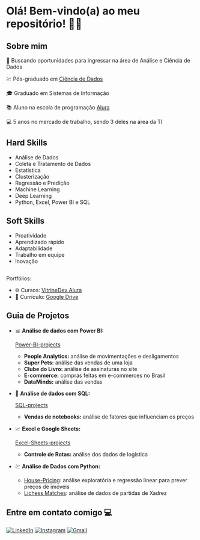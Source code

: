 <h1>Olá! Bem-vindo(a) ao meu repositório! 🧑‍💻</h1>

## Sobre mim

🔭 Buscando oportunidades para ingressar na área de Análise e Ciência de Dados

💹 Pós-graduado em [Ciência de Dados](https://github.com/paulo-emilio/Pos-Graduacao-Data-Science)

🎓 Graduado em Sistemas de Informação

📚 Aluno na escola de programação [Alura](https://cursos.alura.com.br/analista-de-dados-paulo-emilio-1690508096886-p631337)

💻 5 anos no mercado de trabalho, sendo 3 deles na área da TI

## Hard Skills 
- Análise de Dados
- Coleta e Tratamento de Dados
- Estatística
- Clusterização
- Regressão e Predição
- Machine Learning
- Deep Learning
- Python, Excel, Power BI e SQL

## Soft Skills
- Proatividade
- Aprendizado rápido
- Adaptabilidade
- Trabalho em equipe
- Inovação


##
 Portfólios: 

- 🌐 Cursos: [VitrineDev Alura](https://cursos.alura.com.br/vitrinedev/paulo-emilio)
- 📄 Currículo: [Google Drive](https://drive.google.com/file/d/1euJtzX6BuXnvAummmRNvwzNikdGsWCDe/view?usp=sharing)


 ## Guia de Projetos

- 📊 **Análise de dados com Power BI:**

  [Power-BI-projects](https://github.com/paulo-emilio/Power-BI-projects)
    - **People Analytics:** análise de movimentações e desligamentos
    - **Super Pets:** análise das vendas de uma loja 
    - **Clube do Livro:** análise de assinaturas no site
    - **E-commerce:** compras feitas em e-commerces no Brasil
    - **DataMinds:** análise das vendas

- 🎲 **Análise de dados com SQL:**

  [SQL-projects](https://github.com/paulo-emilio/SQL-projects)
    - **Vendas de notebooks:** análise de fatores que influenciam os preços

- 📈 **Excel e Google Sheets:**

  [Excel-Sheets-projects](https://github.com/paulo-emilio/Excel-Sheets-projects)
    - **Controle de Rotas:** análise dos dados de logística

- 💹 **Análise de Dados com Python:**
  
  - [House-Pricing](https://github.com/paulo-emilio/House-Pricing-machine-learning): análise exploratória e regressão linear para prever preços de imóveis
  - [Lichess Matches](https://github.com/paulo-emilio/Lichess-Matches): análise de dados de partidas de Xadrez


## Entre em contato comigo 💻

[<img alt="LinkedIn" src="https://img.shields.io/badge/linkedin%20-%230077B5.svg?&style=for-the-badge&logo=linkedin&logoColor=white"/>](https://www.linkedin.com/in/paulo-emilio/)
[<img alt="Instagram" src="https://img.shields.io/badge/pauloemilio%20-%23E4405F.svg?&style=for-the-badge&logo=Instagram&logoColor=white"/>](https://www.instagram.com/pauloemilio__/)
[<img alt="Gmail" src="https://img.shields.io/badge/Gmail-D14836?style=for-the-badge&logo=gmail&logoColor=white" />
](mailto:pauloemilio.sistemas@gmail.com)



<!-- 

- 📂 **Projetos Acadêmicos Diversificados:**
  - [Projetos-Diversificados](https://github.com/paulo-emilio/Projetos-Academicos-Diversificados)

![paulo-emilio's Stats](https://github-readme-stats.vercel.app/api?username=paulo-emilio&theme=chartreuse-dark&show_icons=true&hide_border=true&count_private=true)
![paulo-emilio's Streak](https://github-readme-streak-stats.herokuapp.com/?user=paulo-emilio&theme=chartreuse-dark&hide_border=true)
![paulo-emilio's Top Languages](https://github-readme-stats.vercel.app/api/top-langs/?username=paulo-emilio&theme=chartreuse-dark&show_icons=true&hide_border=true&layout=compact)

-->
